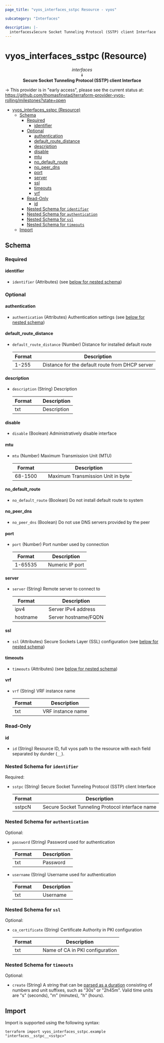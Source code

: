 ```yaml
---
page_title: "vyos_interfaces_sstpc Resource - vyos"

subcategory: "Interfaces"

description: |-
  interfaces⯯Secure Socket Tunneling Protocol (SSTP) client Interface
---
```


# vyos_interfaces_sstpc (Resource)
<center>


*interfaces*  
⯯  
**Secure Socket Tunneling Protocol (SSTP) client Interface**


</center>

-> This provider is in "early access", please see the current status at: https://github.com/thomasfinstad/terraform-provider-vyos-rolling/milestones?state=open

<!--TOC-->

- [vyos_interfaces_sstpc (Resource)](#vyos_interfaces_sstpc-resource)
  - [Schema](#schema)
    - [Required](#required)
      - [identifier](#identifier)
    - [Optional](#optional)
      - [authentication](#authentication)
      - [default_route_distance](#default_route_distance)
      - [description](#description)
      - [disable](#disable)
      - [mtu](#mtu)
      - [no_default_route](#no_default_route)
      - [no_peer_dns](#no_peer_dns)
      - [port](#port)
      - [server](#server)
      - [ssl](#ssl)
      - [timeouts](#timeouts)
      - [vrf](#vrf)
    - [Read-Only](#read-only)
      - [id](#id)
    - [Nested Schema for `identifier`](#nested-schema-for-identifier)
    - [Nested Schema for `authentication`](#nested-schema-for-authentication)
    - [Nested Schema for `ssl`](#nested-schema-for-ssl)
    - [Nested Schema for `timeouts`](#nested-schema-for-timeouts)
  - [Import](#import)

<!--TOC-->

<!-- schema generated by tfplugindocs -->
## Schema

### Required

#### identifier
- `identifier` (Attributes) (see [below for nested schema](#nestedatt--identifier))

### Optional

#### authentication
- `authentication` (Attributes) Authentication settings (see [below for nested schema](#nestedatt--authentication))
#### default_route_distance
- `default_route_distance` (Number) Distance for installed default route

    |  Format  &emsp;|  Description                                      |
    |----------|---------------------------------------------------|
    |  1-255   &emsp;|  Distance for the default route from DHCP server  |
#### description
- `description` (String) Description

    |  Format  &emsp;|  Description  |
    |----------|---------------|
    |  txt     &emsp;|  Description  |
#### disable
- `disable` (Boolean) Administratively disable interface
#### mtu
- `mtu` (Number) Maximum Transmission Unit (MTU)

    |  Format   &emsp;|  Description                        |
    |-----------|-------------------------------------|
    |  68-1500  &emsp;|  Maximum Transmission Unit in byte  |
#### no_default_route
- `no_default_route` (Boolean) Do not install default route to system
#### no_peer_dns
- `no_peer_dns` (Boolean) Do not use DNS servers provided by the peer
#### port
- `port` (Number) Port number used by connection

    |  Format   &emsp;|  Description      |
    |-----------|-------------------|
    |  1-65535  &emsp;|  Numeric IP port  |
#### server
- `server` (String) Remote server to connect to

    |  Format    &emsp;|  Description           |
    |------------|------------------------|
    |  ipv4      &emsp;|  Server IPv4 address   |
    |  hostname  &emsp;|  Server hostname/FQDN  |
#### ssl
- `ssl` (Attributes) Secure Sockets Layer (SSL) configuration (see [below for nested schema](#nestedatt--ssl))
#### timeouts
- `timeouts` (Attributes) (see [below for nested schema](#nestedatt--timeouts))
#### vrf
- `vrf` (String) VRF instance name

    |  Format  &emsp;|  Description        |
    |----------|---------------------|
    |  txt     &emsp;|  VRF instance name  |

### Read-Only

#### id
- `id` (String) Resource ID, full vyos path to the resource with each field separated by dunder (`__`).

<a id="nestedatt--identifier"></a>
### Nested Schema for `identifier`

Required:

- `sstpc` (String) Secure Socket Tunneling Protocol (SSTP) client Interface

    |  Format  &emsp;|  Description                                      |
    |----------|---------------------------------------------------|
    |  sstpcN  &emsp;|  Secure Socket Tunneling Protocol interface name  |


<a id="nestedatt--authentication"></a>
### Nested Schema for `authentication`

Optional:

- `password` (String) Password used for authentication

    |  Format  &emsp;|  Description  |
    |----------|---------------|
    |  txt     &emsp;|  Password     |
- `username` (String) Username used for authentication

    |  Format  &emsp;|  Description  |
    |----------|---------------|
    |  txt     &emsp;|  Username     |


<a id="nestedatt--ssl"></a>
### Nested Schema for `ssl`

Optional:

- `ca_certificate` (String) Certificate Authority in PKI configuration

    |  Format  &emsp;|  Description                      |
    |----------|-----------------------------------|
    |  txt     &emsp;|  Name of CA in PKI configuration  |


<a id="nestedatt--timeouts"></a>
### Nested Schema for `timeouts`

Optional:

- `create` (String) A string that can be [parsed as a duration](https://pkg.go.dev/time#ParseDuration) consisting of numbers and unit suffixes, such as &#34;30s&#34; or &#34;2h45m&#34;. Valid time units are &#34;s&#34; (seconds), &#34;m&#34; (minutes), &#34;h&#34; (hours).

## Import

Import is supported using the following syntax:

```shell
terraform import vyos_interfaces_sstpc.example "interfaces__sstpc__<sstpc>"
```
